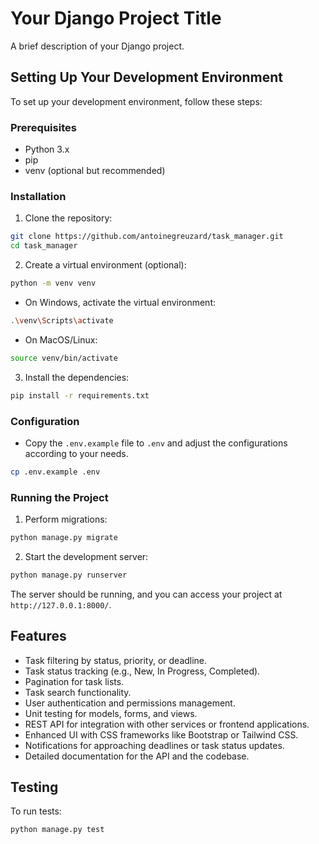 # Your Django Project Title

A brief description of your Django project.

## Setting Up Your Development Environment

To set up your development environment, follow these steps:

### Prerequisites

- Python 3.x
- pip
- venv (optional but recommended)

### Installation

1. Clone the repository:

```bash
git clone https://github.com/antoinegreuzard/task_manager.git
cd task_manager
```

2. Create a virtual environment (optional):

```bash
python -m venv venv
```

- On Windows, activate the virtual environment:

```bash
.\venv\Scripts\activate
```

- On MacOS/Linux:

```bash
source venv/bin/activate
```

3. Install the dependencies:

```bash
pip install -r requirements.txt
```

### Configuration

- Copy the `.env.example` file to `.env` and adjust the configurations according to your needs.

```bash
cp .env.example .env
```

### Running the Project

1. Perform migrations:

```bash
python manage.py migrate
```

2. Start the development server:

```bash
python manage.py runserver
```

The server should be running, and you can access your project at `http://127.0.0.1:8000/`.

## Features

- Task filtering by status, priority, or deadline.
- Task status tracking (e.g., New, In Progress, Completed).
- Pagination for task lists.
- Task search functionality.
- User authentication and permissions management.
- Unit testing for models, forms, and views.
- REST API for integration with other services or frontend applications.
- Enhanced UI with CSS frameworks like Bootstrap or Tailwind CSS.
- Notifications for approaching deadlines or task status updates.
- Detailed documentation for the API and the codebase.

## Testing

To run tests:

```bash
python manage.py test
```